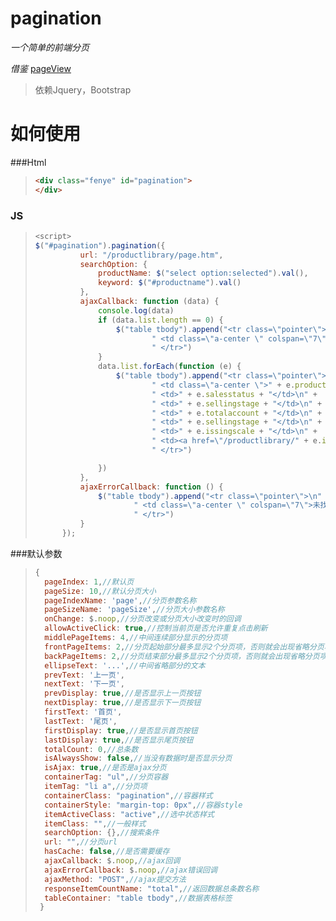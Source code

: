 # pagination
*一个简单的前端分页* 

*借鉴* [pageView]

[pageView]: https://github.com/liuyunzhuge/blog/blob/master/form/src/js/mod/pageView.js

> 依赖Jquery，Bootstrap
# 如何使用
###Html
>```html
> <div class="fenye" id="pagination">
> </div>
### JS
>```javascript
><script>
> $("#pagination").pagination({
>           url: "/productlibrary/page.htm",
>           searchOption: {
>               productName: $("select option:selected").val(),
>               keyword: $("#productname").val()
>           },
>           ajaxCallback: function (data) {
>               console.log(data)
>               if (data.list.length == 0) {
>                   $("table tbody").append("<tr class=\"pointer\">\n" +
>                           " <td class=\"a-center \" colspan=\"7\">未找到数据</td>\n" +
>                           " </tr>")
>               }
>               data.list.forEach(function (e) {
>                   $("table tbody").append("<tr class=\"pointer\">\n" +
>                           " <td class=\"a-center \">" + e.productname + "</td>\n" +
>                           " <td>" + e.salesstatus + "</td>\n" +
>                           " <td>" + e.sellingstage + "</td>\n" +
>                           " <td>" + e.totalaccount + "</td>\n" +
>                           " <td>" + e.sellingstage + "</td>\n" +
>                           " <td>" + e.issingscale + "</td>\n" +
>                           " <td><a href=\"/productlibrary/" + e.id + "\">查看详情</a></td>\n" +
>                           " </tr>")
>
>               })
>           },
>           ajaxErrorCallback: function () {
>               $("table tbody").append("<tr class=\"pointer\">\n" +
>                       " <td class=\"a-center \" colspan=\"7\">未找到数据</td>\n" +
>                       " </tr>")
>           }
>       });

###默认参数
>```javascript
> {
>   pageIndex: 1,//默认页
>   pageSize: 10,//默认分页大小
>   pageIndexName: 'page',//分页参数名称
>   pageSizeName: 'pageSize',//分页大小参数名称
>   onChange: $.noop,//分页改变或分页大小改变时的回调
>   allowActiveClick: true,//控制当前页是否允许重复点击刷新
>   middlePageItems: 4,//中间连续部分显示的分页项
>   frontPageItems: 2,//分页起始部分最多显示2个分页项，否则就会出现省略分页项
>   backPageItems: 2,//分页结束部分最多显示2个分页项，否则就会出现省略分页项
>   ellipseText: '...',//中间省略部分的文本
>   prevText: '上一页',
>   nextText: '下一页',
>   prevDisplay: true,//是否显示上一页按钮
>   nextDisplay: true,//是否显示下一页按钮
>   firstText: '首页',
>   lastText: '尾页',
>   firstDisplay: true,//是否显示首页按钮
>   lastDisplay: true,//是否显示尾页按钮
>   totalCount: 0,//总条数
>   isAlwaysShow: false,//当没有数据时是否显示分页
>   isAjax: true,//是否是ajax分页
>   containerTag: "ul",//分页容器
>   itemTag: "li a",//分页项
>   containerClass: "pagination",//容器样式
>   containerStyle: "margin-top: 0px",//容器style
>   itemActiveClass: "active",//选中状态样式
>   itemClass: "",//一般样式
>   searchOption: {},//搜索条件
>   url: "",//分页url
>   hasCache: false,//是否需要缓存
>   ajaxCallback: $.noop,//ajax回调
>   ajaxErrorCallback: $.noop,//ajax错误回调
>   ajaxMethod: "POST",//ajax提交方法
>   responseItemCountName: "total",//返回数据总条数名称
>   tableContainer: "table tbody",//数据表格标签
>  }

